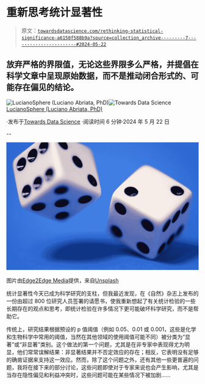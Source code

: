 # 重新思考统计显著性

> 原文：[`towardsdatascience.com/rethinking-statistical-significance-a6150f588b9a?source=collection_archive---------7-----------------------#2024-05-22`](https://towardsdatascience.com/rethinking-statistical-significance-a6150f588b9a?source=collection_archive---------7-----------------------#2024-05-22)

## 放弃严格的界限值，无论这些界限多么严格，并提倡在科学文章中呈现原始数据，而不是推动闭合形式的、可能存在偏见的结论。

[](https://lucianosphere.medium.com/?source=post_page---byline--a6150f588b9a--------------------------------)![LucianoSphere (Luciano Abriata, PhD)](https://lucianosphere.medium.com/?source=post_page---byline--a6150f588b9a--------------------------------)[](https://towardsdatascience.com/?source=post_page---byline--a6150f588b9a--------------------------------)![Towards Data Science](https://towardsdatascience.com/?source=post_page---byline--a6150f588b9a--------------------------------) [LucianoSphere (Luciano Abriata, PhD)](https://lucianosphere.medium.com/?source=post_page---byline--a6150f588b9a--------------------------------)

·发布于[Towards Data Science](https://towardsdatascience.com/?source=post_page---byline--a6150f588b9a--------------------------------) ·阅读时间 6 分钟·2024 年 5 月 22 日

--

![](img/3d3d21b2315f1b0132643e87d188a3e6.png)

图片由[Edge2Edge Media](https://unsplash.com/@edge2edgemedia?utm_source=medium&utm_medium=referral)提供，来自[Unsplash](https://unsplash.com/?utm_source=medium&utm_medium=referral)

统计显著性今天已成为科学研究的支柱，但我最近发现，在《自然》杂志上发布的一份由超过 800 位研究人员签署的请愿书，使我重新想起了有关统计检验的一些长期存在的观点和思考，即统计检验在许多情况下更可能破坏科学研究，而不是帮助它。

传统上，研究结果根据预设的 p 值阈值（例如 0.05、0.01 或 0.001，这些是化学和生物科学中常用的阈值，当然在其他领域的使用阈值可能不同）被分类为“显著”或“非显著”类别。这个做法的第一个问题，尤其是在非专家中表现得尤为明显，他们常常误解结果：非显著结果并不否定效应的存在；相反，它表明没有足够的确凿证据来支持这一效应。然而，除了这个问题之外，还有其他一些更普遍的问题，我将在接下来的部分讨论，这些问题即使对于专家来说也会产生影响，尤其是当存在隐性偏见和利益冲突时，这些问题可能在某些情况下被加剧……
